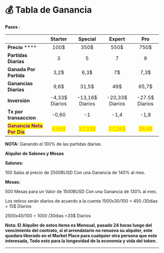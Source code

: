 # 💰 Tabla de Ganancia

**Pases :**

|                                                              |                  Starter                 |                  Special                  |                   Expert                  |                    Pro                   |
| ------------------------------------------------------------ | :--------------------------------------: | :---------------------------------------: | :---------------------------------------: | :--------------------------------------: |
| **Precio** \*\*\*\*                                          |                   100$                   |                    350$                   |                    550$                   |                   750$                   |
| **Partidas Diarias**                                         |                     3                    |                     5                     |                     7                     |                     9                    |
| **Ganada Por Partida**                                       |                   3,2$                   |                    6,3$                   |                     7$                    |                   7,3$                   |
| **Ganancias Diarias**                                        |                   9,6$                   |                   31,5$                   |                    49$                    |                   65,7$                  |
| **Inversión**                                                |              -4,33$ Diarios              |              -13,16$ Diarios              |              -20,33$ Diarios              |              -27.5$ Diarios              |
| **Tx por transaccion**                                       |                   -0,60                  |                     -1                    |                    -1,4                   |                   -1,8                   |
| <mark style="color:purple;">**Ganancia Neta Por Dia**</mark> | <mark style="color:orange;">4,66$</mark> | <mark style="color:orange;">17,33$</mark> | <mark style="color:orange;">27,26$</mark> | <mark style="color:orange;">36,4$</mark> |

**NOTA:** Ganando el 100% de las partidas diarias.

**Alquiler de Salones y Mesas**

**Salones:**

100 Salas al precio de 2500BUSD Con una Ganancia de 140% al mes.

**Mesas:**

500 Mesas para un Valor de 1500BUSD Con una Ganancia de 130% al mes.

Los retiros serán diarios de acuerdo a la cuenta 1500x30/100 = 450 /30dias = 15$ Diarios

2500x40/100 = 1000 /30dias =33$ Diarios

**Nota: El Alquiler de estos items es Mensual, pasado 24 horas luego del vencimiento del contrato, si el arrendatario no renueva su alquiler, este quedara liberado en el Market Place para cualquier otra persona que este interesada, Todo esto para la longevidad de la economía y vida del token.**

***

